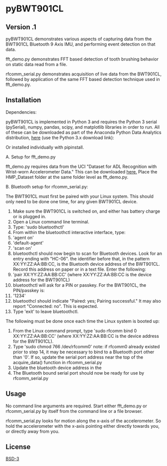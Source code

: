 # pyBWT901CL



## Version .1

pyBWT901CL demonstrates various aspects of capturing data from the BWT901CL Bluetooth 9 Axis IMU, and performing event detection on that data.

fft_demo.py demonstrates FFT based detection of tooth brushing behavior on static data read from a file.

rfcomm_serial.py demonstrates acquisition of live data from the BWT901CL, followed by application of the same FFT based detection technique used in fft_demo.py.



## Installation

Dependencies:

pyBWT901CL is implemented in Python 3 and requires the Python 3 serial (pySerial), numpy, pandas, scipy, and matplotlib libraries in order to run. All of these can be downloaded as part of the Anaconda Python Data Analytics distribution, [here](https://www.anaconda.com/download/#linux) (use the Python 3.x download link):

Or installed individually with pipinstall.

A. Setup for fft_demo.py

fft_demo.py requires data from the UCI "Dataset for ADL Recognition with Wrist-worn Accelerometer Data." This can be downloaded [here.](https://archive.ics.uci.edu/ml/datasets/Dataset+for+ADL+Recognition+with+Wrist-worn+Accelerometer) Place the HMP_Dataset folder at the same folder level as fft_demo.py.


B. Bluetooth setup for rfcomm_serial.py:

The BWT901CL must first be paired with your Linux system. This should only need to be done one time, for any given BWT901CL device.

1. Make sure the BWT901CL is switched on, and either has battery charge or is plugged in.
2. Open a Linux command line terminal.
3. Type: 'sudo bluetoothctl'
4. From within the bluetoothctl interactive interface, type:
5. 'agent on'
6. 'default-agent'
7. 'scan on'
8. bluetoothctl should now begin to scan for Bluetooth devices. Look for an entry ending with "HC-06".
   the identifier before that, in the pattern XX:YY:ZZ:AA:BB:CC, is the Bluetooth device address of the
   BWT901CL. Record this address on paper or in a text file. Enter the following:
9. 'pair XX:YY:ZZ:AA:BB:CC' (where XX:YY:ZZ:AA:BB:CC is the device address for the BWT901CL)
10. bluetoothctl will ask for a PIN or passkey. For the BWT901CL, the PIN/passkey is:
11. '1234'
12. bluetoothcl should indicate "Paired: yes; Pairing successful." It may also report "Connected: no". This is expected.
13. Type 'exit' to leave bluetoothctl.

The following must be done once each time the Linux system is booted up:

1. From the Linux command prompt, type 'sudo rfcomm bind 0 XX:YY:ZZ:AA:BB:CC' (where XX:YY:ZZ:AA:BB:CC is the device address for the BWT901CL).
2. Type 'sudo chmod 766 /dev/rfcomm0' note: if rfcomm0 already existed prior to step 14, it may be necessary to bind to a Bluetooth port other than '0'.
   If so, update the serial port address near the top of the acquire_data() function in rfcomm_serial.py
3. Update the bluetooth device address in the 
3. The Bluetooth bound serial port should now be ready for use by rfcomm_serial.py



## Usage

No command line arguments are required. Start either fft_demo.py or rfcomm_serial.py by itself from the command line or a file browser.

rfcomm_serial.py looks for motion along the x-axis of the accelerometer. So hold the accelerometer with the x-axis pointing either directly towards you,
or directly away from you.



## License
[BSD-3](https://opensource.org/licenses/BSD-3-Clause)
